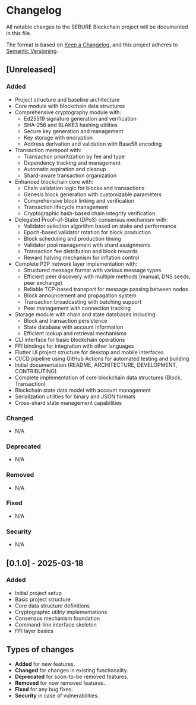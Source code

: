 # Changelog

All notable changes to the SEBURE Blockchain project will be documented in this file.

The format is based on [Keep a Changelog](https://keepachangelog.com/en/1.0.0/),
and this project adheres to [Semantic Versioning](https://semver.org/spec/v2.0.0.html).

## [Unreleased]

### Added
- Project structure and baseline architecture
- Core module with blockchain data structures
- Comprehensive cryptography module with:
  - Ed25519 signature generation and verification
  - SHA-256 and BLAKE3 hashing utilities
  - Secure key generation and management
  - Key storage with encryption
  - Address derivation and validation with Base58 encoding
- Transaction mempool with:
  - Transaction prioritization by fee and type
  - Dependency tracking and management
  - Automatic expiration and cleanup
  - Shard-aware transaction organization
- Enhanced blockchain core with:
  - Chain validation logic for blocks and transactions
  - Genesis block generation with customizable parameters
  - Comprehensive block linking and verification
  - Transaction lifecycle management 
  - Cryptographic hash-based chain integrity verification
- Delegated Proof-of-Stake (DPoS) consensus mechanism with:
  - Validator selection algorithm based on stake and performance
  - Epoch-based validator rotation for block production
  - Block scheduling and production timing
  - Validator pool management with shard assignments
  - Transaction fee distribution and block rewards
  - Reward halving mechanism for inflation control
- Complete P2P network layer implementation with:
  - Structured message format with various message types
  - Efficient peer discovery with multiple methods (manual, DNS seeds, peer exchange)
  - Reliable TCP-based transport for message passing between nodes
  - Block announcement and propagation system
  - Transaction broadcasting with batching support
  - Peer management with connection tracking
- Storage module with chain and state databases including:
  - Block and transaction persistence
  - State database with account information
  - Efficient lookup and retrieval mechanisms
- CLI interface for basic blockchain operations
- FFI bindings for integration with other languages
- Flutter UI project structure for desktop and mobile interfaces
- CI/CD pipeline using GitHub Actions for automated testing and building
- Initial documentation (README, ARCHITECTURE, DEVELOPMENT, CONTRIBUTING)
- Complete implementation of core blockchain data structures (Block, Transaction)
- Blockchain state data model with account management
- Serialization utilities for binary and JSON formats
- Cross-shard state management capabilities

### Changed
- N/A

### Deprecated
- N/A

### Removed
- N/A

### Fixed
- N/A

### Security
- N/A

## [0.1.0] - 2025-03-18

### Added
- Initial project setup
- Basic project structure
- Core data structure definitions
- Cryptographic utility implementations
- Consensus mechanism foundation
- Command-line interface skeleton
- FFI layer basics

## Types of changes
- **Added** for new features.
- **Changed** for changes in existing functionality.
- **Deprecated** for soon-to-be removed features.
- **Removed** for now removed features.
- **Fixed** for any bug fixes.
- **Security** in case of vulnerabilities.
